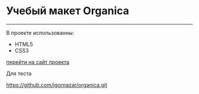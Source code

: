 # Учебый макет Organica
***
В проекте использованны:

* HTML5
* CSS3

[перейти на сайт проекта](http://organica.zzz.com.ua/)

Для теста

https://github.com/igornazar/organica.git
